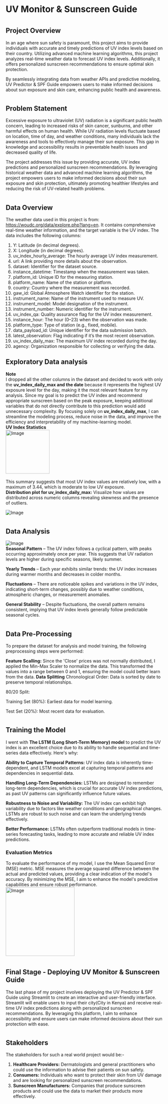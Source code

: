 # UV Monitor & Sunscreen Guide
# <h2> Project Overview </h2>
In an age where sun safety is paramount, this project aims to provide individuals with accurate and timely predictions of UV index levels based on their country. Utilizing advanced machine learning algorithms, this project analyzes real-time weather data to forecast UV index levels. Additionally, it offers personalized sunscreen recommendations to ensure optimal skin protection.

By seamlessly integrating data from weather APIs and predictive modeling, UV Predictor & SPF Guide empowers users to make informed decisions about sun exposure and skin care, enhancing public health and awareness.


# <h2> Problem Statement </h2>
Excessive exposure to ultraviolet (UV) radiation is a significant public health concern, leading to increased risks of skin cancer, sunburns, and other harmful effects on human health. While UV radiation levels fluctuate based on location, time of day, and weather conditions, many individuals lack the awareness and tools to effectively manage their sun exposure. This gap in knowledge and accessibility results in preventable health issues and decreased quality of life.

The project addresses this issue by providing accurate, UV index predictions and personalized sunscreen recommendations. By leveraging historical weather data and advanced machine learning algorithms, the project empowers users to make informed decisions about their sun exposure and skin protection, ultimately promoting healthier lifestyles and reducing the risk of UV-related health problems.

# <h2> Data Overview</h2>
The weather data used in this project is from: https://woudc.org/data/explore.php?lang=en. 
It contains comprehensive real-time weather information, and the target variable is the UV index. 
The data includes the following columns:

1. Y: Latitude (in decimal degrees).
2. X: Longitude (in decimal degrees).
3. uv_index_hourly_average: The hourly average UV index measurement.
4. url: A link providing more details about the observation.
5. dataset: Identifier for the dataset source.
6. instance_datetime: Timestamp when the measurement was taken.
7. platform_id: Unique ID for the measuring station.
8. platform_name: Name of the station or platform.
9. country: Country where the measurement was recorded.
10. gaw_id: Global Atmosphere Watch identifier for the station.
11. instrument_name: Name of the instrument used to measure UV.
12. instrument_model: Model designation of the instrument.
13. instrument_number: Numeric identifier for the instrument.
14. uv_index_qa: Quality assurance flag for the UV index measurement.
15. instance_hour: The hour (0–23) when the observation was made.
16. platform_type: Type of station (e.g., fixed, mobile).
17. data_payload_id: Unique identifier for the data submission batch.
18. latest_observation: Flag indicating if it’s the most recent observation.
19. uv_index_daily_max: The maximum UV index recorded during the day.
20. agency: Organization responsible for collecting or verifying the data.

<h2>Exploratory Data analysis</h2>
<strong>Note</strong><br>
I dropped all the other columns in the dataset and decided to work with only the <strong>uv_index_daily_max and the date</strong> because it represents the highest UV exposure level for the day, making it the most relevant feature for my analysis. Since my goal is to predict the UV index and recommend appropriate sunscreen based on the peak exposure, keeping additional variables that do not directly contribute to this prediction would add unnecessary complexity. By focusing solely on <strong>uv_index_daily_max</strong>, I can streamline the modeling process, reduce noise in the data, and improve the efficiency and interpretability of my machine-learning model.<br>
<strong>UV Index Statistics</strong><br>
<img width="140" alt="Image" src="https://github.com/user-attachments/assets/0338001d-6843-4a03-874c-94656012d1c6" /><br>
<br>
This summary suggests that most UV index values are relatively low, with a maximum of 3.44, which is moderate to low UV exposure.

<br>
<strong>Distribution plot for uv_index_daily_max:</strong> Visualize how values are distributed across numeric columns revealing skewness and the presence of outliers.<br> 

![Image](https://github.com/user-attachments/assets/65669800-ca5b-4048-977f-f9eaf8cd8a0e)

# <h2>Data Analysis</h2>
![Image](https://github.com/user-attachments/assets/264d2d93-f429-4ab5-91e4-3ff6b9717607)
<br>
<strong>Seasonal Pattern</strong> – The UV index follows a cyclical pattern, with peaks occurring approximately once per year. This suggests that UV radiation levels are higher during specific seasons, likely summer.

<strong>Yearly Trends</strong> – Each year exhibits similar trends: the UV index increases during warmer months and decreases in colder months.

<strong>Fluctuations</strong> – There are noticeable spikes and variations in the UV index, indicating short-term changes, possibly due to weather conditions, atmospheric changes, or measurement anomalies.

<strong>General Stability</strong> – Despite fluctuations, the overall pattern remains consistent, implying that UV index levels generally follow predictable seasonal cycles.


# <h2>Data Pre-Processing</h2>
To prepare the dataset for analysis and model training, the following preprocessing steps were performed:

<strong>Feature Scalling:</strong> Since the 'Close' prices was not normally distributed, I applied the Min-Max Scaler to normalize the data. This transformed the 
          values into a range between 0 and 1, ensuring the model could better learn from the data.
<strong>Data Splitting</strong>
Chronological Order:
Data is sorted by date to preserve temporal relationships.

80/20 Split:

  Training Set (80%): Earliest data for model learning.

  Test Set (20%): Most recent data for evaluation.
# <h2>Training the Model</h2>
I went with <strong>The LSTM (Long Short-Term Memory) model</strong> to predict the UV index is an excellent choice due to its ability to handle sequential and time-series data effectively. 
Here's why:

**Ability to Capture Temporal Patterns:** UV index data is inherently time-dependent, and LSTM models excel at capturing temporal patterns and dependencies in sequential data.

**Handling Long-Term Dependencies:** LSTMs are designed to remember long-term dependencies, which is crucial for accurate UV index predictions, as past UV patterns can significantly influence future values.

**Robustness to Noise and Variability:** The UV index can exhibit high variability due to factors like weather conditions and geographical changes. LSTMs are robust to such noise and can learn the underlying trends effectively.

**Better Performance:** LSTMs often outperform traditional models in time-series forecasting tasks, leading to more accurate and reliable UV index predictions.

<h3> Evaluation Metrics</h3>
To evaluate the performance of my model, I use the Mean Squared Error (MSE) metric. MSE measures the average squared difference between the actual and predicted values, providing a clear indication of the model's accuracy. By minimizing the MSE, I aim to enhance the model's predictive capabilities and ensure robust performance.
<br>
<img width="220" alt="Image" src="https://github.com/user-attachments/assets/36b91218-c768-4e0f-b474-ce561cec8f7d" />
<br>

# <h2>Final Stage - Deploying UV Monitor & Sunscreen Guide</h3>
The last phase of my project involves deploying the UV Predictor & SPF Guide using Streamlit to create an interactive and user-friendly interface. Streamlit will enable users to input their city(City in Kenya) and receive real-time UV index predictions along with personalized sunscreen recommendations. By leveraging this platform, I aim to enhance accessibility and ensure users can make informed decisions about their sun protection with ease.

# <h2>Stakeholders</h2>
The stakeholders for such a real world project would be:-
<br>
1. <strong>Healthcare Providers:</strong> Dermatologists and general practitioners who could use the information to advise their patients on sun safety.
2. <strong>Consumers:</strong> Individuals who want to protect their skin from UV damage and are looking for personalized sunscreen recommendations.
3. <strong>Sunscreen Manufacturers:</strong> Companies that produce sunscreen products and could use the data to market their products more effectively.
